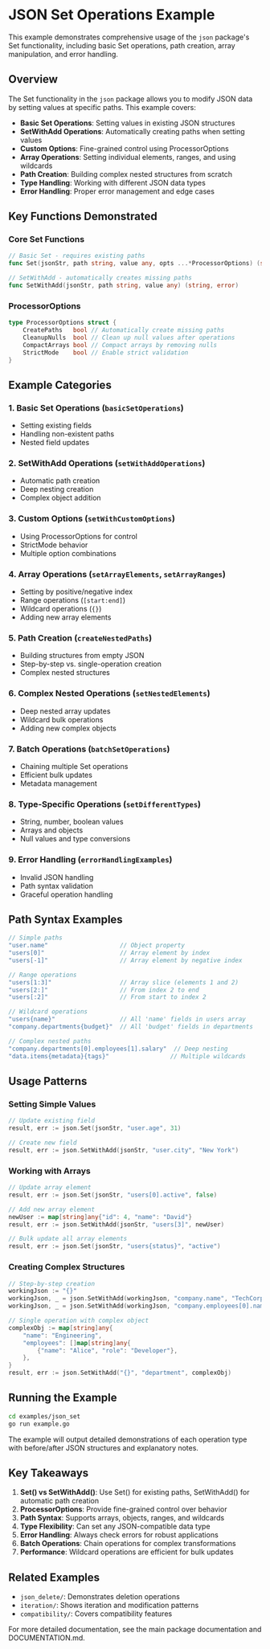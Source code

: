 # JSON Set Operations Example

This example demonstrates comprehensive usage of the `json` package's Set functionality, including basic Set operations, path creation, array manipulation, and error handling.

## Overview

The Set functionality in the `json` package allows you to modify JSON data by setting values at specific paths. This example covers:

- **Basic Set Operations**: Setting values in existing JSON structures
- **SetWithAdd Operations**: Automatically creating paths when setting values
- **Custom Options**: Fine-grained control using ProcessorOptions
- **Array Operations**: Setting individual elements, ranges, and using wildcards
- **Path Creation**: Building complex nested structures from scratch
- **Type Handling**: Working with different JSON data types
- **Error Handling**: Proper error management and edge cases

## Key Functions Demonstrated

### Core Set Functions

```go
// Basic Set - requires existing paths
func Set(jsonStr, path string, value any, opts ...*ProcessorOptions) (string, error)

// SetWithAdd - automatically creates missing paths
func SetWithAdd(jsonStr, path string, value any) (string, error)
```

### ProcessorOptions

```go
type ProcessorOptions struct {
    CreatePaths   bool // Automatically create missing paths
    CleanupNulls  bool // Clean up null values after operations
    CompactArrays bool // Compact arrays by removing nulls
    StrictMode    bool // Enable strict validation
}
```

## Example Categories

### 1. Basic Set Operations (`basicSetOperations`)
- Setting existing fields
- Handling non-existent paths
- Nested field updates

### 2. SetWithAdd Operations (`setWithAddOperations`)
- Automatic path creation
- Deep nesting creation
- Complex object addition

### 3. Custom Options (`setWithCustomOptions`)
- Using ProcessorOptions for control
- StrictMode behavior
- Multiple option combinations

### 4. Array Operations (`setArrayElements`, `setArrayRanges`)
- Setting by positive/negative index
- Range operations (`[start:end]`)
- Wildcard operations (`{}`)
- Adding new array elements

### 5. Path Creation (`createNestedPaths`)
- Building structures from empty JSON
- Step-by-step vs. single-operation creation
- Complex nested structures

### 6. Complex Nested Operations (`setNestedElements`)
- Deep nested array updates
- Wildcard bulk operations
- Adding new complex objects

### 7. Batch Operations (`batchSetOperations`)
- Chaining multiple Set operations
- Efficient bulk updates
- Metadata management

### 8. Type-Specific Operations (`setDifferentTypes`)
- String, number, boolean values
- Arrays and objects
- Null values and type conversions

### 9. Error Handling (`errorHandlingExamples`)
- Invalid JSON handling
- Path syntax validation
- Graceful operation handling

## Path Syntax Examples

```go
// Simple paths
"user.name"                    // Object property
"users[0]"                     // Array element by index
"users[-1]"                    // Array element by negative index

// Range operations
"users[1:3]"                   // Array slice (elements 1 and 2)
"users[2:]"                    // From index 2 to end
"users[:2]"                    // From start to index 2

// Wildcard operations
"users{name}"                  // All 'name' fields in users array
"company.departments{budget}"  // All 'budget' fields in departments

// Complex nested paths
"company.departments[0].employees[1].salary"  // Deep nesting
"data.items{metadata}{tags}"                 // Multiple wildcards
```

## Usage Patterns

### Setting Simple Values
```go
// Update existing field
result, err := json.Set(jsonStr, "user.age", 31)

// Create new field
result, err := json.SetWithAdd(jsonStr, "user.city", "New York")
```

### Working with Arrays
```go
// Update array element
result, err := json.Set(jsonStr, "users[0].active", false)

// Add new array element
newUser := map[string]any{"id": 4, "name": "David"}
result, err := json.SetWithAdd(jsonStr, "users[3]", newUser)

// Bulk update all array elements
result, err := json.Set(jsonStr, "users{status}", "active")
```

### Creating Complex Structures
```go
// Step-by-step creation
workingJson := "{}"
workingJson, _ = json.SetWithAdd(workingJson, "company.name", "TechCorp")
workingJson, _ = json.SetWithAdd(workingJson, "company.employees[0].name", "John")

// Single operation with complex object
complexObj := map[string]any{
    "name": "Engineering",
    "employees": []map[string]any{
        {"name": "Alice", "role": "Developer"},
    },
}
result, err := json.SetWithAdd("{}", "department", complexObj)
```

## Running the Example

```bash
cd examples/json_set
go run example.go
```

The example will output detailed demonstrations of each operation type with before/after JSON structures and explanatory notes.

## Key Takeaways

1. **Set() vs SetWithAdd()**: Use Set() for existing paths, SetWithAdd() for automatic path creation
2. **ProcessorOptions**: Provide fine-grained control over behavior
3. **Path Syntax**: Supports arrays, objects, ranges, and wildcards
4. **Type Flexibility**: Can set any JSON-compatible data type
5. **Error Handling**: Always check errors for robust applications
6. **Batch Operations**: Chain operations for complex transformations
7. **Performance**: Wildcard operations are efficient for bulk updates

## Related Examples

- `json_delete/`: Demonstrates deletion operations
- `iteration/`: Shows iteration and modification patterns
- `compatibility/`: Covers compatibility features

For more detailed documentation, see the main package documentation and DOCUMENTATION.md.
